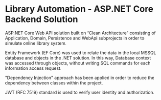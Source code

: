# Library Automation - ASP.NET Core Backend Solution

ASP.NET Core Web API solution built on “Clean Architecture”  consisting of Application, Domain, Persistence and WebApi subprojects in order to simulate online library system.

Entity Framework (EF Core) was used to relate the data in the local MSSQL database and objects in the .NET solution. In this way, Database context was accessed through objects, without writing SQL commands for each information access request.

"Dependency Injection" approach has been applied in order to reduce the dependency between classes within the project.

JWT (RFC 7519) standard is used to verify user identity and authorization.
